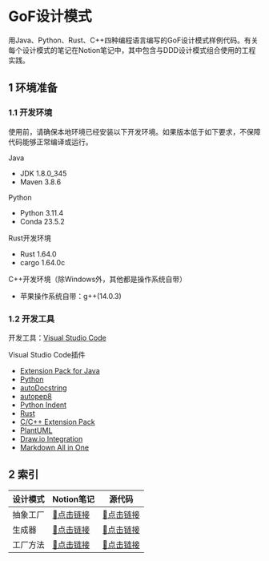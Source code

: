 # GoF设计模式

用Java、Python、Rust、C++四种编程语言编写的GoF设计模式样例代码。有关每个设计模式的笔记在Notion笔记中，其中包含与DDD设计模式组合使用的工程实践。


## 1 环境准备

### 1.1 开发环境

使用前，请确保本地环境已经安装以下开发环境。如果版本低于如下要求，不保障代码能够正常编译或运行。

Java

- JDK 1.8.0_345
- Maven 3.8.6

Python

- Python 3.11.4
- Conda 23.5.2

Rust开发环境

- Rust 1.64.0
- cargo 1.64.0c

C++开发环境（除Windows外，其他都是操作系统自带）

- 苹果操作系统自带：g++(14.0.3)

### 1.2 开发工具

开发工具：[Visual Studio Code](https://code.visualstudio.com/)

Visual Studio Code插件

- [Extension Pack for Java](https://marketplace.visualstudio.com/items?itemName=vscjava.vscode-java-pack)
- [Python](https://marketplace.visualstudio.com/items?itemName=ms-python.python)
- [autoDocstring](https://marketplace.visualstudio.com/items?itemName=njpwerner.autodocstring)
- [autopep8](https://marketplace.visualstudio.com/items?itemName=ms-python.autopep8)
- [Python Indent](https://marketplace.visualstudio.com/items?itemName=KevinRose.vsc-python-indent)
- [Rust](https://marketplace.visualstudio.com/items?itemName=rust-lang.rust-analyzer)
- [C/C++ Extension Pack](https://marketplace.visualstudio.com/items?itemName=ms-vscode.cpptools-extension-pack)
- [PlantUML](https://marketplace.visualstudio.com/items?itemName=jebbs.plantuml)
- [Draw.io Integration](https://marketplace.visualstudio.com/items?itemName=hediet.vscode-drawio)
- [Markdown All in One](https://marketplace.visualstudio.com/items?itemName=yzhang.markdown-all-in-one)


## 2 索引

| 设计模式 | Notion笔记   | 源代码   |
| -------- | ------ | ------ |
| 抽象工厂 | [📒点击链接](https://lordking.notion.site/df43fb8290934bb38ee3a0ab737ebc9c?pvs=4) | [🔗点击链接](./abstract-factory/README.md) |
| 生成器   | [📒点击链接](https://lordking.notion.site/db4b53739e974e9aa02d8aa8b276cd60?pvs=4) | [🔗点击链接](./builder/README.md) |
| 工厂方法 | [📒点击链接](https://lordking.notion.site/a12f6fd7a5c8463992280985dccb0dcf?pvs=4) | [🔗点击链接](./factory-method/README.md) |

